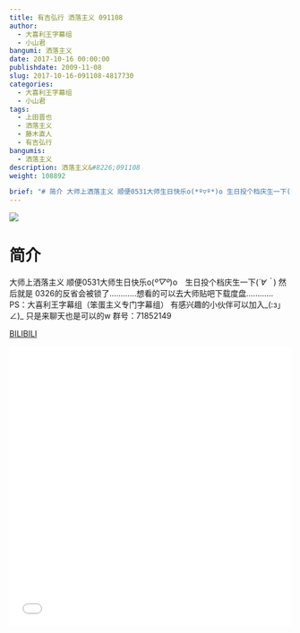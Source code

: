 ```yaml
---
title: 有吉弘行 洒落主义 091108
author: 
  - 大喜利王字幕组
  - 小山君
bangumi: 洒落主义
date: 2017-10-16 00:00:00
publishdate: 2009-11-08
slug: 2017-10-16-091108-4817730
categories: 
  - 大喜利王字幕组
  - 小山君
tags: 
  - 上田晋也
  - 洒落主义
  - 藤木直人
  - 有吉弘行
bangumis: 
  - 洒落主义
description: 洒落主义&#8226;091108
weight: 108892

brief: "# 简介 大师上洒落主义 顺便0531大师生日快乐o(*º▽º*)o 生日投个档庆生一下(*´∀｀*) 然后就是 0326的反省会被锁了…………想看的可以去大师贴吧下载度盘………… PS：大喜利王字幕组（笨蛋主义专门字幕组） 有感兴趣的小伙伴可以加入_(:з」∠)_ 只是来聊天也是可以的w 群号：71852149"
---
```


![](https://i.imgur.com/uUtw12q.jpg)

# 简介  
大师上洒落主义
顺便0531大师生日快乐o(*º▽º*)o　生日投个档庆生一下(*´∀｀*)
然后就是 0326的反省会被锁了…………想看的可以去大师贴吧下载度盘…………
PS：大喜利王字幕组（笨蛋主义专门字幕组） 
有感兴趣的小伙伴可以加入_(:з」∠)_  只是来聊天也是可以的w
群号：71852149

  [BILIBILI](https://www.bilibili.com/video/av4817730/)


<div class="vcontainer">  <iframe class='video' src="//www.bilibili.com/blackboard/player.html?aid=4817730" width="100%" height="500" frameborder="0" allowfullscreen="allowfullscreen"></iframe></div>

